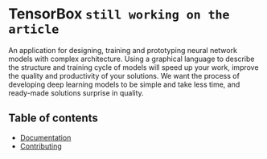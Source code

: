 # TensorBox ```still working on the article ```  
An application for designing, training and prototyping neural network models with complex architecture. Using a graphical language to describe the structure and training cycle of models will speed up your work, improve the quality and productivity of your solutions. We want the process of developing deep learning models to be simple and take less time, and ready-made solutions surprise in quality.

## Table of contents  
- [Documentation](#documentation)
- [Contributing](#contributing)
